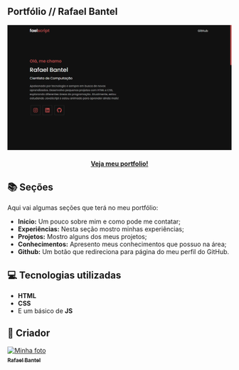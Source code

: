 ## Portfólio // Rafael Bantel

<img src="/images/portfolio.png" alt="Imagem do Portfolio">

<h4 align="center">
<a href="https://faelscript.github.io/portfolio">Veja meu portfolio!</a>
</h4>

## 📚 Seções

Aqui vai algumas seções que terá no meu portfólio:

- **Inicio:** Um pouco sobre mim e como pode me contatar;
- **Experiências:** Nesta seção mostro minhas experiências;
- **Projetos:** Mostro alguns dos meus projetos;
- **Conhecimentos:** Apresento meus conhecimentos que possuo na área;
- **Github:** Um botão que redireciona para página do meu perfil do GitHub.

## 💻 Tecnologias utilizadas

- **HTML**
- **CSS**
- E um básico de **JS**

## 🤍 Criador

<table>
  <tr>
      <a href="https://github.com/faelscript">
        <img src="https://avatars.githubusercontent.com/u/84042023?v=4" width="100px;" alt="Minha foto"/><br>
        <sub>
          <b>Rafael Bantel</b>
        </sub>
      </a>
  </tr>
</table>
